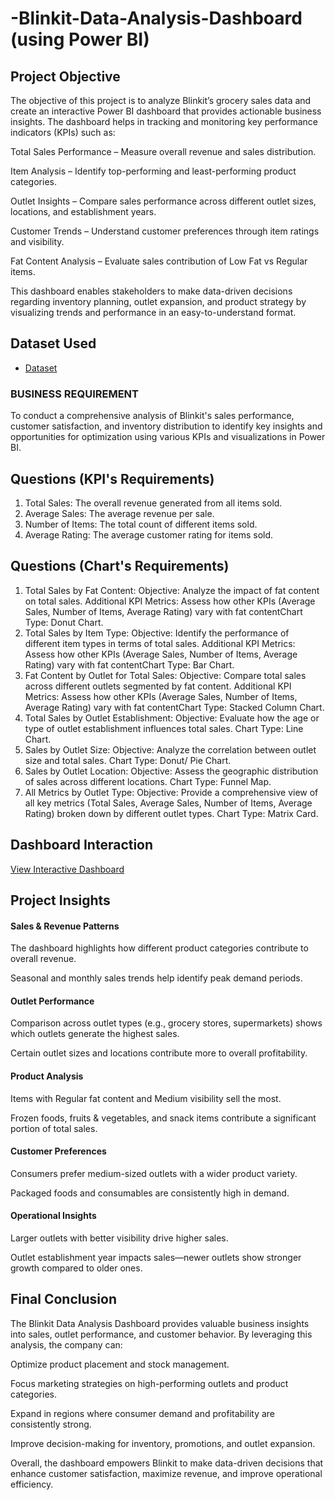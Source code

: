 # -Blinkit-Data-Analysis-Dashboard (using Power BI)
## Project Objective
The objective of this project is to analyze Blinkit’s grocery sales data and create an interactive Power BI dashboard that provides actionable business insights. The dashboard helps in tracking and monitoring key performance indicators (KPIs) such as:

Total Sales Performance – Measure overall revenue and sales distribution.

Item Analysis – Identify top-performing and least-performing product categories.

Outlet Insights – Compare sales performance across different outlet sizes, locations, and establishment years.

Customer Trends – Understand customer preferences through item ratings and visibility.

Fat Content Analysis – Evaluate sales contribution of Low Fat vs Regular items.

This dashboard enables stakeholders to make data-driven decisions regarding inventory planning, outlet expansion, and product strategy by visualizing trends and performance in an easy-to-understand format.



## Dataset Used
- <a href="https://github.com/tannu0415/-Blinkit-Data-Analysis-Dashbord">Dataset</a>




### BUSINESS REQUIREMENT
To conduct a comprehensive analysis of Blinkit's sales performance, customer satisfaction, and inventory distribution to
identify key insights and opportunities for optimization using various KPIs and visualizations in Power BI.

## Questions (KPI's Requirements)
1. Total Sales: The overall revenue generated from all items sold.
2. Average Sales: The average revenue per sale.
3. Number of Items: The total count of different items sold.
4. Average Rating: The average customer rating for items sold.

## Questions (Chart's Requirements)
1. Total Sales by Fat Content:
Objective: Analyze the impact of fat content on total sales.
Additional KPI Metrics: Assess how other KPIs (Average Sales, Number of Items, Average Rating) vary with fat contentChart Type: Donut Chart.
2. Total Sales by Item Type:
Objective: Identify the performance of different item types in terms of total sales.
Additional KPI Metrics: Assess how other KPIs (Average Sales, Number of Items, Average Rating) vary with fat contentChart Type: Bar Chart.
3. Fat Content by Outlet for Total Sales:
Objective: Compare total sales across different outlets segmented by fat content.
Additional KPI Metrics: Assess how other KPIs (Average Sales, Number of Items, Average Rating) vary with fat contentChart Type: Stacked Column Chart.
4. Total Sales by Outlet Establishment:
Objective: Evaluate how the age or type of outlet establishment influences total sales.
Chart Type: Line Chart.
5. Sales by Outlet Size:
Objective: Analyze the correlation between outlet size and total sales.
Chart Type: Donut/ Pie Chart.
6. Sales by Outlet Location:
Objective: Assess the geographic distribution of sales across different locations.
Chart Type: Funnel Мар.
7. All Metrics by Outlet Type:
Objective: Provide a comprehensive view of all key metrics (Total Sales, Average Sales, Number of Items, Average Rating)
broken down by different outlet types.
Chart Type: Matrix Card.

## Dashboard  Interaction
<a href="https://app.powerbi.com/view?r=eyJrIjoiZTc4ZThhNzYtNjk2OC00NDFkLWFkNzYtOGZhZWZkYTJkZTE3IiwidCI6IjczNDdmOWRhLWQzYmQtNDhkOS04OGQyLWYzZmIxMTk5MTZhYSJ9">View Interactive Dashboard</a>

## Project Insights

#### Sales & Revenue Patterns

The dashboard highlights how different product categories contribute to overall revenue.

Seasonal and monthly sales trends help identify peak demand periods.

#### Outlet Performance

Comparison across outlet types (e.g., grocery stores, supermarkets) shows which outlets generate the highest sales.

Certain outlet sizes and locations contribute more to overall profitability.

#### Product Analysis

Items with Regular fat content and Medium visibility sell the most.

Frozen foods, fruits & vegetables, and snack items contribute a significant portion of total sales.

#### Customer Preferences

Consumers prefer medium-sized outlets with a wider product variety.

Packaged foods and consumables are consistently high in demand.

#### Operational Insights

Larger outlets with better visibility drive higher sales.

Outlet establishment year impacts sales—newer outlets show stronger growth compared to older ones.


## Final Conclusion

The Blinkit Data Analysis Dashboard provides valuable business insights into sales, outlet performance, and customer behavior. By leveraging this analysis, the company can:

Optimize product placement and stock management.

Focus marketing strategies on high-performing outlets and product categories.

Expand in regions where consumer demand and profitability are consistently strong.

Improve decision-making for inventory, promotions, and outlet expansion.

Overall, the dashboard empowers Blinkit to make data-driven decisions that enhance customer satisfaction, maximize revenue, and improve operational efficiency.

